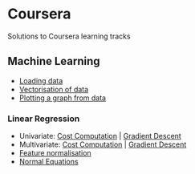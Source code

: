 # Coursera

Solutions to Coursera learning tracks


## Machine Learning

- [Loading data](https://github.com/ramyaragupathy/Coursera/blob/master/Machine%20Learning/ex1/ex1.m#L41)
- [Vectorisation of data](https://github.com/ramyaragupathy/Coursera/blob/master/Machine%20Learning/ex1/ex1.m#L42)
- [Plotting a graph from data](https://github.com/ramyaragupathy/Coursera/blob/master/Machine%20Learning/ex1/plotData.m)


### Linear Regression 

- Univariate: [Cost Computation](https://github.com/ramyaragupathy/Coursera/blob/master/Machine%20Learning/ex1/computeCost.m) | [Gradient Descent](https://github.com/ramyaragupathy/Coursera/blob/master/Machine%20Learning/ex1/gradientDescent.m)
- Multivariate: [Cost Computation](https://github.com/ramyaragupathy/Coursera/blob/master/Machine%20Learning/ex1/computeCostMulti.m) | [Gradient Descent](https://github.com/ramyaragupathy/Coursera/blob/master/Machine%20Learning/ex1/gradientDescentMulti.m)
- [Feature normalisation](https://github.com/ramyaragupathy/Coursera/blob/master/Machine%20Learning/ex1/featureNormalize.m)
- [Normal Equations](https://github.com/ramyaragupathy/Coursera/blob/master/Machine%20Learning/ex1/normalEqn.m)




